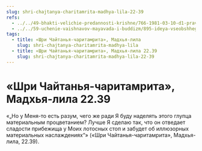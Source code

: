 ```yaml
---
slug: shri-chajtanya-charitamrita-madhya-lila-22-39
refs:
  - ../../49-bhakti-velichie-predannosti-krishne/766-1981-03-10-d1-pravo-predannyh-na-gospoda-kak-predstavitelej-svarupa-shakti.md
  - ../../59-uchenie-vaishnavov-mayavada-i-buddizm/895-ideya-vseobshhego-ravenstva-opasnoe-zabluzhdenie.md
tags:
  - title: «Шри Чайтанья-чаритамрита», Мадхья-лила
    slug: shri-chajtanya-charitamrita-madhya-lila
  - title: «Шри Чайтанья-чаритамрита», Мадхья-лила 22.39
    slug: shri-chajtanya-charitamrita-madhya-lila-22-39
---
```


# «Шри Чайтанья-чаритамрита», Мадхья-лила 22.39

«„Но у Меня-то есть разум, чего же ради Я буду наделять этого глупца материальным процветанием? Лучше Я сделаю так, что он отведает сладости прибежища у Моих лотосных стоп и забудет об иллюзорных материальных наслаждениях“» («Шри Чайтанья-чаритамрита», Мадхья-лила, 22.39).
